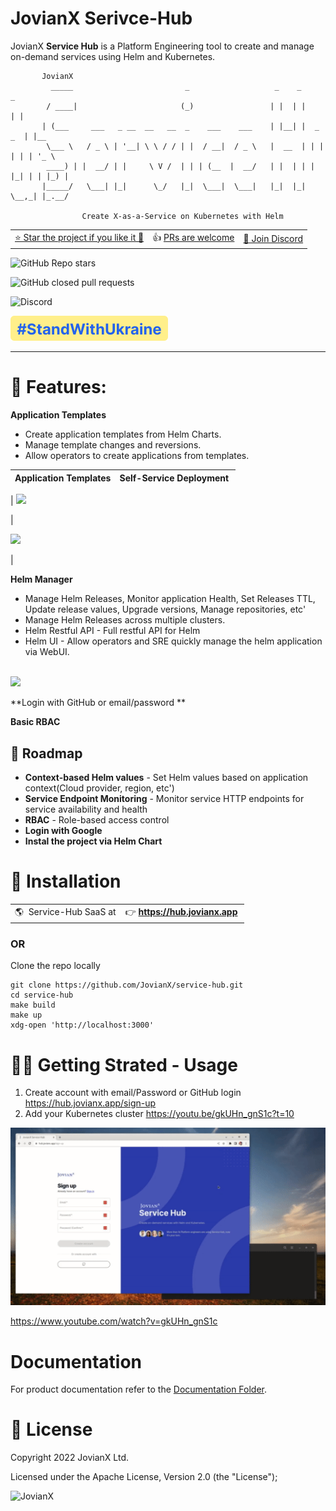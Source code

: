 # JovianX Serivce-Hub

JovianX **Service Hub** is a Platform Engineering tool to create and manage on-demand services using Helm and Kubernetes.

```
       JovianX
         _____                         _                   _    _           _
        / ____|                       (_)                 | |  | |         | |
       | (___     ___   _ __  __   __  _    ___    ___    | |__| |  _   _  | |__
        \___ \   / _ \ | '__| \ \ / / | |  / __|  / _ \   |  __  | | | | | | '_ \
        ____) | |  __/ | |     \ V /  | | | (__  |  __/   | |  | | | |_| | | |_) |
       |_____/   \___| |_|      \_/   |_|  \___|  \___|   |_|  |_|  \__,_| |_.__/

                Create X-as-a-Service on Kubernetes with Helm
```

<table><tbody><tr><td><a href="https://github.com/JovianX/service-hub/stargazers">⭐ Star the project if you like it 🤩</a></td><td>👍 <a href="https://github.com/JovianX/Service-Hub/pulls">PRs are welcome</a></td><td><a href="https://discord.gg/CmFvFJDXZv">💬 Join Discord</a></td></tr></tbody></table>

![GitHub Repo stars](https://img.shields.io/github/stars/JovianX/Service-Hub?style=social)

![GitHub closed pull requests](https://img.shields.io/github/issues-pr-closed/JovianX/Service-Hub)

![Discord](https://img.shields.io/discord/1014893148599754894)

![Stand With Ukraine](https://raw.githubusercontent.com/vshymanskyy/StandWithUkraine/main/badges/StandWithUkraine.svg)

---

# 🦄 Features:

**Application Templates**

*   Create application templates from Helm Charts.
*   Manage template changes and reversions.
*   Allow operators to create applications from templates.

| Application Templates | Self-Service Deployment  |
| --- | --- |
| 
![](https://user-images.githubusercontent.com/2787296/197898326-c2057c4f-5b8c-4c76-a34e-1296dfa311d1.png)

 | 

![](https://user-images.githubusercontent.com/2787296/197898363-e82ae5dd-edf0-4a27-beae-ef8f558341c0.png)

 |

**Helm Manager**

*   Manage Helm Releases, Monitor application Health, Set Releases TTL, Update release values, Upgrade versions, Manage repositories, etc'
*   Manage Helm Releases across multiple clusters.
*   Helm Restful API - Full restful API for Helm
*   Helm UI - Allow operators and SRE quickly manage the helm application via WebUI.  
     

![](https://user-images.githubusercontent.com/2787296/194758301-d50ad7a3-ea8d-4b56-91bf-01bf732c4fce.png)

\*\*Login with GitHub or email/password \*\*

**Basic RBAC**

## 🚀 Roadmap

*   **Context-based Helm values** - Set Helm values based on application context(Cloud provider, region, etc')
*   **Service Endpoint Monitoring** - Monitor service HTTP endpoints for service availability and health
*   **RBAC** - Role-based access control
*   **Login with Google**
*   **Instal the project via Helm Chart**

# 👷 Installation

<table><tbody><tr><td>🌎 &nbsp;Service-Hub SaaS at &nbsp; &nbsp;👉 <a href="https://hub.jovianx.app/"><strong>https://hub.jovianx.app</strong></a>&nbsp;</td></tr></tbody></table>

### OR

Clone the repo locally

```
git clone https://github.com/JovianX/service-hub.git
cd service-hub
make build
make up
xdg-open 'http://localhost:3000'
```

# 🤽‍♀️ Getting Strated - Usage

1.  Create account with email/Password or GitHub login https://hub.jovianx.app/sign-up
2.  Add your Kubernetes cluster https://youtu.be/gkUHn_gnS1c?t=10

![](https://raw.githubusercontent.com/JovianX/Service-Hub/main/documentation/JovianX_Service_Hub_Getting_Started.gif)

https://www.youtube.com/watch?v=gkUHn_gnS1c

# Documentation

For product documentation refer to the [Documentation Folder](documentation/README.md).

# 📜 License

Copyright 2022 JovianX Ltd.

Licensed under the Apache License, Version 2.0 (the "License");

![JovianX](https://jovianx.com/wp-content/uploads/2021/05/Logo2-2.png)
